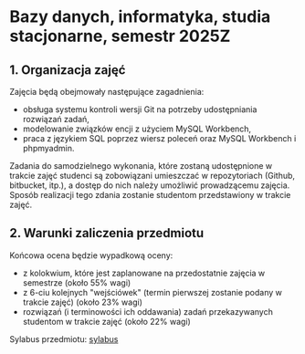 # Bazy danych, informatyka, studia stacjonarne, semestr 2025Z


## **1. Organizacja zajęć**

Zajęcia będą obejmowały następujące zagadnienia:
- obsługa systemu kontroli wersji Git na potrzeby udostępniania rozwiązań zadań,
- modelowanie związków encji z użyciem MySQL Workbench,
- praca z językiem SQL poprzez wiersz poleceń oraz MySQL Workbench i phpmyadmin.

Zadania do samodzielnego wykonania, które zostaną udostępnione w trakcie zajęć studenci są zobowiązani umieszczać w repozytoriach (Github, bitbucket, itp.), a dostęp do nich należy umożliwić prowadzącemu zajęcia. Sposób realizacji tego zdania zostanie studentom przedstawiony w trakcie zajęć.



## **2. Warunki zaliczenia przedmiotu**

Końcowa ocena będzie wypadkową oceny:
- z kolokwium, które jest zaplanowane na przedostatnie zajęcia w semestrze (około 55% wagi)
- z 6-ciu kolejnych "wejściówek" (termin pierwszej zostanie podany w trakcie zajęć) (około 23% wagi)
- rozwiązań (i terminowości ich oddawania) zadań przekazywanych studentom w trakcie zajęć (około 22% wagi)

Sylabus przedmiotu: [sylabus](17S1O-24BAZDAN_2025Z_all.pdf)